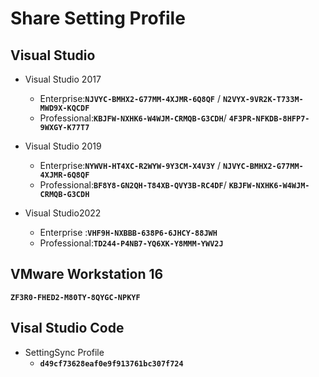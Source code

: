 
# Share Setting Profile

## **Visual Studio**
- Visual Studio 2017
  - Enterprise:**`NJVYC-BMHX2-G77MM-4XJMR-6Q8QF`** / **`N2VYX-9VR2K-T733M-MWD9X-KQCDF`**
  - Professional:**`KBJFW-NXHK6-W4WJM-CRMQB-G3CDH`**/ **`4F3PR-NFKDB-8HFP7-9WXGY-K77T7`**

- Visual Studio 2019 
  - Enterprise:**`NYWVH-HT4XC-R2WYW-9Y3CM-X4V3Y`** / **`NJVYC-BMHX2-G77MM-4XJMR-6Q8QF`**
  - Professional:**`BF8Y8-GN2QH-T84XB-QVY3B-RC4DF`**/ **`KBJFW-NXHK6-W4WJM-CRMQB-G3CDH`**

- Visual Studio2022
  - Enterprise :**`VHF9H-NXBBB-638P6-6JHCY-88JWH`**
  - Professional:**`TD244-P4NB7-YQ6XK-Y8MMM-YWV2J`**

## **VMware Workstation 16**
**`ZF3R0-FHED2-M80TY-8QYGC-NPKYF`**

## **Visal Studio Code**
- SettingSync Profile
  - **`d49cf73628eaf0e9f913761bc307f724`**
